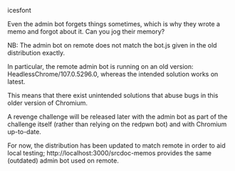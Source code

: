 icesfont

Even the admin bot forgets things sometimes, which is why they wrote a memo and forgot about it. Can you jog their memory?

NB: The admin bot on remote does not match the bot.js given in the old distribution exactly.

In particular, the remote admin bot is running on an old version: HeadlessChrome/107.0.5296.0, whereas the intended solution works on latest.

This means that there exist unintended solutions that abuse bugs in this older version of Chromium.

A revenge challenge will be released later with the admin bot as part of the challenge itself (rather than relying on the redpwn bot) and with Chromium up-to-date.

For now, the distribution has been updated to match remote in order to aid local testing; http://localhost:3000/srcdoc-memos provides the same (outdated) admin bot used on remote.

